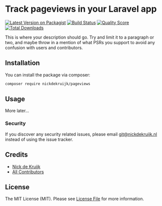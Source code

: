 # Track pageviews in your Laravel app

[![Latest Version on Packagist](https://img.shields.io/packagist/v/nickdekruijk/pageviews.svg?style=flat-square)](https://packagist.org/packages/nickdekruijk/pageviews)
[![Build Status](https://img.shields.io/travis/nickdekruijk/pageviews/master.svg?style=flat-square)](https://travis-ci.org/nickdekruijk/pageviews)
[![Quality Score](https://img.shields.io/scrutinizer/g/nickdekruijk/pageviews.svg?style=flat-square)](https://scrutinizer-ci.com/g/nickdekruijk/pageviews)
[![Total Downloads](https://img.shields.io/packagist/dt/nickdekruijk/pageviews.svg?style=flat-square)](https://packagist.org/packages/nickdekruijk/pageviews)

This is where your description should go. Try and limit it to a paragraph or two, and maybe throw in a mention of what PSRs you support to avoid any confusion with users and contributors.

## Installation

You can install the package via composer:

```bash
composer require nickdekruijk/pageviews
```

## Usage

More later...

### Security

If you discover any security related issues, please email git@nickdekruijk.nl instead of using the issue tracker.

## Credits

- [Nick de Kruijk](https://github.com/nickdekruijk)
- [All Contributors](../../contributors)

## License

The MIT License (MIT). Please see [License File](LICENSE.md) for more information.
